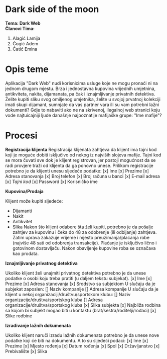 # Dark side of the moon 

**Tema: Dark Web**  
**Članovi Tima:**

1. Alagić Lamija 
2. Čogić Adem  
3. Ćatić Emina 

# Opis teme

Aplikacija "Dark Web" nudi korisnicima usluge koje ne mogu pronaći ni na jednom drugom mjestu. Brza i jednostavna kupovina vrijednih umjetnina, antikviteta, nakita, dijamanata, pa čak i iznajmljivanje privatnih detektiva. Želite kupiti sliku svog omiljenog umjetnika, želite u svojoj prvatnoj kolekciji imati skupi dijamant, sumnjate da vas partner vara ili su vam potrebni lažni dokumenti? Gdje to nabaviti ako ne na skrivenoj, ilegalnoj web stranici koju vode najtuicajniji ljude današnje najpoznatije mafijaške grupe: "Ime mafije"?

# Procesi

**Registracija klijenta**
Registracija klijenata zahtjeva da klijent ima tajni kod koji je moguće dobiti isključivo od nekog iz najviših slojeva mafije. Tajni kod se mora čuvati sve dok je klijent registrovan, jer postoji mogućnost da se radi provjere traži od klijenta da ga ponovno unese. 
Prilikom registracije potrebno je da klijenti unesu sljedeće podatke:
 [x] Ime
 [x] Prezime
 [x] Adresa stanovanja
 [x] Broj telefon
 [x] Broj računa u banci
 [x] E-mail adresa
 [x] _Tajni kod_
 [x] Password 
 [x] Korisničko ime

**Kupovina/Prodaja**

Klijent može kupiti sljedeće:
- Dijamanti
- Nakit
- Antikvitet
- Slika
Nakon što klijent odabere šta želi kupiti, potrebno je da pošalje zahtjev za kupovinu i čeka do 48 za odobrenje (ili odbijanje) zahtjeva. Zatim uprava zakazuje vrijeme i mjesto preuzimanja/plaćanja robe (najviše 48 sati od odobrenja transakcije). Plaćanje je isključivo lično i gotovinom dostavljaču. Nakon obavljenje kupovine roba se označava kao prodata.

**Iznajmljivanje privatnog detektiva**

Ukoliko klijent želi unajmiti privatnog detektiva potrebno je da unese podatke o osobi koju treba pratiti (u daljem tekstu subjekat).
 [x] Ime
 [x] Prezime
 [x] Adresa stanovanja
 [x] Srodstvo sa subjektom
U slučaju da je subjekat zaposlen:
 [] Naziv kompanije
 [] Adresa kompanije
U slučaju da je klijent u nekoj organizaciji/društvu/sportskom klubu:
 [] Naziv organizacije/društva/sportskog kluba
 [] Adresa organizacije/društva/sportskog kluba
 [x] Slika subjekta
 [x] Najbliža rodbina sa kojom bi subjekt mogao biti u kontaktu (brat/sestra/roditelji/rođaci)
 [x] Slike rodbine

**Izrađivanje lažnih dokumenata**

Ukoliko klijent naruči izradu lažnih dokumenata potrebno je da unese nove podatke koji će biti na dokumentu. A to su sljedeći podaci:
 [x] Ime
 [x] Prezime
 [x] Mjesto rođenja
 [x] Datum rođenja
 [x] Spol
 [x] Državljanstvo
 [x] Prebivalište
 [x] Slika




